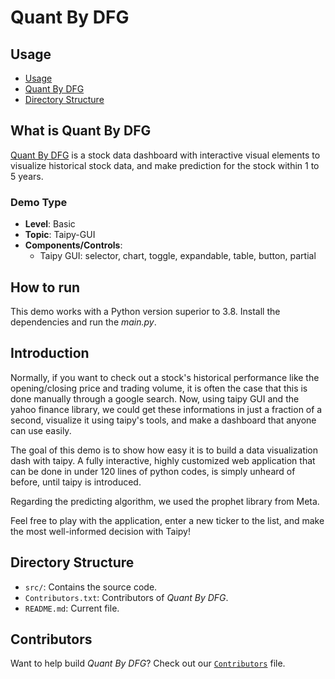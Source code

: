# Quant By DFG

## Usage
- [Usage](#usage)
- [Quant By DFG](#what-is-quant-by-dfg)
- [Directory Structure](#directory-structure)

## What is Quant By DFG

[Quant By DFG](https://github.com/AnkushGanjre/quant-by-dfg) is a stock data dashboard with interactive visual elements to visualize historical stock data, and make prediction for the stock within 1 to 5 years.

### Demo Type
- **Level**: Basic
- **Topic**: Taipy-GUI
- **Components/Controls**: 
  - Taipy GUI: selector, chart, toggle, expandable, table, button, partial

## How to run

This demo works with a Python version superior to 3.8. Install the dependencies and run the *main.py*.

## Introduction
Normally, if you want to check out a stock's historical performance like the opening/closing price and trading volume, it is often the case that this is done manually through a google search. Now, using taipy GUI and the yahoo finance library, we could get these informations in just a fraction of a second, visualize it using taipy's tools, and make a dashboard that anyone can use easily. 

The goal of this demo is to show how easy it is to build a data visualization dash with taipy. A fully interactive, highly customized web application that can be done in under 120 lines of python codes, is simply unheard of before, until taipy is introduced. 

Regarding the predicting algorithm, we used the prophet library from Meta.

Feel free to play with the application, enter a new ticker to the list, and make the most well-informed decision with Taipy! 


## Directory Structure


- `src/`: Contains the source code.
- `Contributors.txt`: Contributors of _Quant By DFG_.
- `README.md`: Current file.

## Contributors

Want to help build _Quant By DFG_? Check out our [`Contributors`](contributors.txt) file.